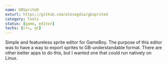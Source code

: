 ```yaml
---
name: GBSpriteD
exturl: https://github.com/alesegdia/gbsprited
category: Tools
status: [game, editor]
techs: [c++, qt]
---
```

Simple and featureless sprite editor for GameBoy. The purpose of this editor was to have
a way to export sprites to GB-understandable format. There are other better apps to do this,
but I wanted one that could run natively on Linux.
